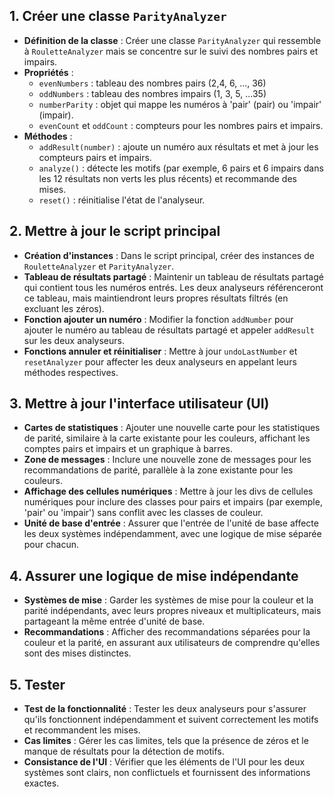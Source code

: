 ## 1. Créer une classe `ParityAnalyzer`

- **Définition de la classe** : Créer une classe `ParityAnalyzer` qui ressemble à `RouletteAnalyzer` mais se concentre sur le suivi des nombres pairs et impairs.
- **Propriétés** :
    - `evenNumbers` : tableau des nombres pairs (2,4, 6, ..., 36)
    - `oddNumbers` : tableau des nombres impairs (1, 3, 5, ...35)
    - `numberParity` : objet qui mappe les numéros à 'pair' (pair) ou 'impair' (impair).
    - `evenCount` et `oddCount` : compteurs pour les nombres pairs et impairs.
- **Méthodes** :
    - `addResult(number)` : ajoute un numéro aux résultats et met à jour les compteurs pairs et impairs.
    - `analyze()` : détecte les motifs (par exemple, 6 pairs et 6 impairs dans les 12 résultats non verts les plus récents) et recommande des mises.
    - `reset()` : réinitialise l'état de l'analyseur.

## 2. Mettre à jour le script principal

- **Création d'instances** : Dans le script principal, créer des instances de `RouletteAnalyzer` et `ParityAnalyzer`.
- **Tableau de résultats partagé** : Maintenir un tableau de résultats partagé qui contient tous les numéros entrés. Les deux analyseurs référenceront ce tableau, mais maintiendront leurs propres résultats filtrés (en excluant les zéros).
- **Fonction ajouter un numéro** : Modifier la fonction `addNumber` pour ajouter le numéro au tableau de résultats partagé et appeler `addResult` sur les deux analyseurs.
- **Fonctions annuler et réinitialiser** : Mettre à jour `undoLastNumber` et `resetAnalyzer` pour affecter les deux analyseurs en appelant leurs méthodes respectives.

## 3. Mettre à jour l'interface utilisateur (UI)
- **Cartes de statistiques** : Ajouter une nouvelle carte pour les statistiques de parité, similaire à la carte existante pour les couleurs, affichant les comptes pairs et impairs et un graphique à barres.
- **Zone de messages** : Inclure une nouvelle zone de messages pour les recommandations de parité, parallèle à la zone existante pour les couleurs.
- **Affichage des cellules numériques** : Mettre à jour les divs de cellules numériques pour inclure des classes pour pairs et impairs (par exemple, 'pair' ou 'impair') sans conflit avec les classes de couleur.
- **Unité de base d'entrée** : Assurer que l'entrée de l'unité de base affecte les deux systèmes indépendamment, avec une logique de mise séparée pour chacun.

## 4. Assurer une logique de mise indépendante
- **Systèmes de mise** : Garder les systèmes de mise pour la couleur et la parité indépendants, avec leurs propres niveaux et multiplicateurs, mais partageant la même entrée d'unité de base.
- **Recommandations** : Afficher des recommandations séparées pour la couleur et la parité, en assurant aux utilisateurs de comprendre qu'elles sont des mises distinctes.

## 5. Tester
- **Test de la fonctionnalité** : Tester les deux analyseurs pour s'assurer qu'ils fonctionnent indépendamment et suivent correctement les motifs et recommandent les mises.
- **Cas limites** : Gérer les cas limites, tels que la présence de zéros et le manque de résultats pour la détection de motifs.
- **Consistance de l'UI** : Vérifier que les éléments de l'UI pour les deux systèmes sont clairs, non conflictuels et fournissent des informations exactes.